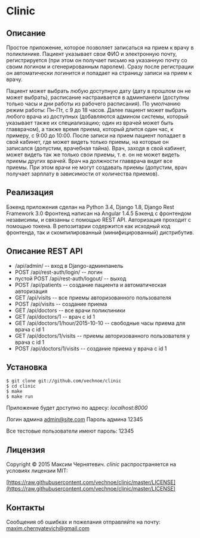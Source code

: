 Clinic
======

Описание
--------
Простое приложение, которое позволяет записаться на прием к врачу 
в поликлинике. Пациент указывает свои ФИО и электронную почту, регистрируется
(при этом он получает письмо на указанную почту со своим логином 
и сгенерированным паролем). Сразу после регистрации он автоматически 
логинится и попадает на страницу записи на прием к врачу. 

Пациент может выбрать любую доступную дату 
(дату в прошлом он не может выбрать), расписание настраивается 
в админпанели (доступны только часы и дни работы из рабочего расписания). 
По умолчанию режим работы: Пн-Пт, с 9 до 18 часов. Далее пациент
может выбрать любого врача из доступных (добавляются админом системы,
который указывает также их специализацию; один из врачей может 
быть главврачом), а также время приема, который длится один час, 
к примеру, c 9:00 до 10:00. После записи на прием пациент попадает 
в свой кабинет, где может видеть только приемы, на которые он записался 
(допустим, врачебная тайна). Врач, заходя в свой кабинет, может видеть так же 
только свои приемы, т. е. он не может видеть приемы других врачей. 
Врач на должности главврача видит все приемы. При этом врачи не могут 
создавать приемы (допустим, врач получает зарплату в зависимости от количества
приемов).

Реализация
----------
Бэкенд приложения сделан на Python 3.4, Djangо 1.8, 
Django Rest Framework 3.0
Фронтенд написан на Angular 1.4.5
Бэкенд с фронтендом независимы, и связанны с помощью REST API.
Авторизация проходит с помощью токена.
В репозитарии содержится как исходный код фронтенда,
так и скомпилированный (минифицированный) дистрибутив.

Описание REST API
-----------------
* /api/admin/ -- вход в Django-админпанель
* POST /api/rest-auth/login/ -- логин
* пустой POST /api/rest-auth/logout/ -- выход
* POST /api/patients -- создание пациента и автоматическая авторизация
* GET /api/visits -- все приемы авторизованного пользователя
* POST /api/visits -- создание приема
* GET /api/doctors -- все врачи поликлиники
* GET /api/doctors/1 -- врач с id 1
* GET /api/doctors/1/hour/2015-10-10 -- свободные часы приема для врача с id 1
* GET /api/doctors/1/visits -- приемы авторизованного пользователя у врача с id 1
* POST /api/doctors/1/visits -- создание приема у врача с id 1

Установка
---------
```
$ git clone git://github.com/vechnoe/clinic
$ cd clinic
$ make
$ make run
```

Приложение будет доступно по адресу: *localhost:8000*

Логин админа admin@site.com
Пароль админа 12345

Все тестовые пользователи имеют пароль: 12345

Лицензия
--------

Copyright &copy; 2015 Максим Чернятевич.
*clinic* распространяется на условиях лицензии MIT:

[https://raw.githubusercontent.com/vechnoe/clinic/master/LICENSE](https://raw.githubusercontent.com/vechnoe/clinic/master/LICENSE) 


Контакты
--------       
Сообщения об ошибках и пожелания отправляйте на почту:
[maxim.chernyatevich@gmail.com](mailto:maxim.chernyatevich@gmail.com)




